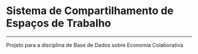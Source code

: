 # Sistema de Compartilhamento de Espaços de Trabalho

---

Projeto para a disciplina de Base de Dados sobre Economia Colaborativa
